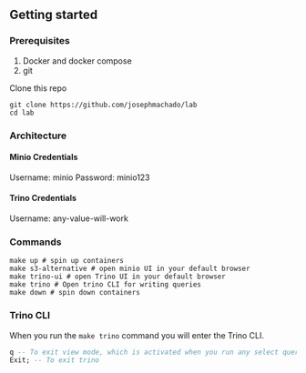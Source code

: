 ## Getting started

### Prerequisites

1. Docker and docker compose
2. git

Clone this repo

```shell
git clone https://github.com/josephmachado/lab
cd lab
```

### Architecture

#### Minio Credentials
  Username: minio
  Password: minio123

#### Trino Credentials
  Username: any-value-will-work

### Commands

```shell
make up # spin up containers
make s3-alternative # open minio UI in your default browser
make trino-ui # open Trino UI in your default browser
make trino # Open trino CLI for writing queries
make down # spin down containers
```

### Trino CLI

When you run the `make trino` command you will enter the Trino CLI.

```sql
q -- To exit view mode, which is activated when you run any select query
Exit; -- To exit trino
```